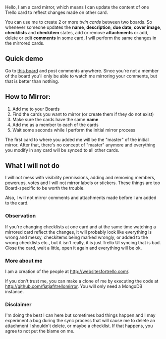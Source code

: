 Hello, I am a card mirror, which means I can update the content of one Trello card to reflect changes made on other card.

You can use me to create 2 or more _twin cards_ between two boards. So whenever someone updates the **name**, **description**, **due date**, **cover image**, **checklists** and **checkitem** states, add or remove **attachments** or add, delete or edit **comments** in some card, I will perform the same changes in the mirrored cards.

## Quick demo

Go to [this board](https://trello.com/b/d0ZabOQ7/mirror-testing) and post comments anywhere. Since you're not a member of the board you'll only be able to watch me mirroring your comments, but that is better than nothing.

## How to Mirror:

1. Add me to your Boards
1. Find the cards you want to mirror (or create them if they do not exist)
1. Make sure the cards have the same **name**
1. Add me as a member to each of the cards 
1. Wait some seconds while I perform the initial mirror process

The first card to where you added me will be the "master" of the initial mirror. After that, there's no concept of "master" anymore and everything you modify in any card will be synced to all other cards.

## What I will not do

I will not mess with visibility permissions, adding and removing members, powerups, votes and I will not mirror labels or stickers. These things are too Board-specific to be worth the trouble.

Also, I will not mirror comments and attachments made before I am added to the card.

### Observation

If you're changing checklists at one card and at the same time watching a mirrored card reflect the changes, it will probably look like everything is wrong and messy, checkitems being marked wrongly, or added to the wrong checklists etc., but it isn't really, it is just Trello UI syncing that is bad. Close the card, wait a little, open it again and everything will be ok.

### More about me

I am a creation of the people at
http://websitesfortrello.com/.

If you don't trust me, you can make a clone of me by executing the code at http://github.com/fiatjaf/trellomirror. You will only need a MongoDB instance.

### Disclaimer

I'm doing the best I can here but sometimes bad things happen and I may experiment a bug during the sync process that will cause me to delete an attachment I shouldn't delete, or maybe a checklist. If that happens, you agree to not put the blame on me.
